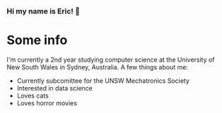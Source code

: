 ### Hi my name is Eric! 👋

# Some info
I'm currently a 2nd year studying computer science at the University of New South Wales in Sydney, Australia.
A few things about me:
- Currently subcomittee for the UNSW Mechatronics Society
- Interested in data science
- Loves cats
- Loves horror movies

<p align="center">
    <a <img alt="python" src="https://img.shields.io/badge/-python-3776AB?style=flat-square&logo=Python&logoColor=white"></a>
    <a <img alt="R" src="https://img.shields.io/badge/-R-276DC3?style=flat-square&logo=R&logoColor=white"></a>
    <a <img alt="C++" src="https://img.shields.io/badge/-C%2B%2B-00599C?style=flat-square&logo=C%2B%2B&logoColor=white"></a>
    <a <img alt="MATLAB" src="https://img.shields.io/badge/-MATLAB-0076A8?style=flat-square&logo=Mathworks&logoColor=white"></a>
</p>

<!--
**ericnd/ericnd** is a ✨ _special_ ✨ repository because its `README.md` (this file) appears on your GitHub profile.

Here are some ideas to get you started:

- 🔭 I’m currently working on ...
- 🌱 I’m currently learning ...
- 👯 I’m looking to collaborate on ...
- 🤔 I’m looking for help with ...
- 💬 Ask me about ...
- 📫 How to reach me: ...
- 😄 Pronouns: ...
- ⚡ Fun fact: ...
-->
